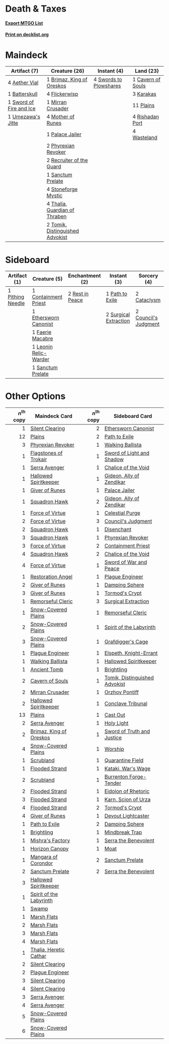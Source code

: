 # Death & Taxes

#### [Export MTGO List](../collection/Death%20&%20Taxes/Death%20&%20Taxes.txt)
#### [Print on decklist.org](http://decklist.org/?deckmain=4%09Aether%20Vial%0A1%09Batterskull%0A1%09Brimaz,%20King%20of%20Oreskos%0A1%09Cavern%20of%20Souls%0A4%09Flickerwisp%0A3%09Karakas%0A1%09Mirran%20Crusader%0A4%09Mother%20of%20Runes%0A1%09Palace%20Jailer%0A2%09Phyrexian%20Revoker%0A11%09Plains%0A2%09Recruiter%20of%20the%20Guard%0A4%09Rishadan%20Port%0A1%09Sanctum%20Prelate%0A4%09Stoneforge%20Mystic%0A1%09Sword%20of%20Fire%20and%20Ice%0A4%09Swords%20to%20Plowshares%0A4%09Thalia,%20Guardian%20of%20Thraben%0A2%09Tomik,%20Distinguished%20Advokist%0A1%09Umezawa's%20Jitte%0A4%09Wasteland&deckside=2%09Cataclysm%0A1%09Containment%20Priest%0A2%09Council's%20Judgment%0A1%09Ethersworn%20Canonist%0A1%09Faerie%20Macabre%0A1%09Leonin%20Relic-Warder%0A1%09Path%20to%20Exile%0A1%09Pithing%20Needle%0A2%09Rest%20in%20Peace%0A1%09Sanctum%20Prelate%0A2%09Surgical%20Extraction)
# Maindeck

|                                          Artifact (7)                                           |                                              Creature (26)                                               |                                         Instant (4)                                          |                                         Land (23)                                          |
|-------------------------------------------------------------------------------------------------|----------------------------------------------------------------------------------------------------------|----------------------------------------------------------------------------------------------|--------------------------------------------------------------------------------------------|
|4 [Aether Vial](http://gatherer.wizards.com/Pages/Card/Details.aspx?multiverseid=48146)          |1 [Brimaz, King of Oreskos](http://gatherer.wizards.com/Pages/Card/Details.aspx?multiverseid=378377)      |4 [Swords to Plowshares](http://gatherer.wizards.com/Pages/Card/Details.aspx?multiverseid=869)|1 [Cavern of Souls](http://gatherer.wizards.com/Pages/Card/Details.aspx?multiverseid=278058)|
|1 [Batterskull](http://gatherer.wizards.com/Pages/Card/Details.aspx?multiverseid=233055)         |4 [Flickerwisp](http://gatherer.wizards.com/Pages/Card/Details.aspx?multiverseid=376338)                  |                                                                                              |3 [Karakas](http://gatherer.wizards.com/Pages/Card/Details.aspx?multiverseid=413782)        |
|1 [Sword of Fire and Ice](http://gatherer.wizards.com/Pages/Card/Details.aspx?multiverseid=46429)|1 [Mirran Crusader](http://gatherer.wizards.com/Pages/Card/Details.aspx?multiverseid=213802)              |                                                                                              |11 [Plains](http://gatherer.wizards.com/Pages/Card/Details.aspx?multiverseid=439856)        |
|1 [Umezawa's Jitte](http://gatherer.wizards.com/Pages/Card/Details.aspx?multiverseid=81979)      |4 [Mother of Runes](http://gatherer.wizards.com/Pages/Card/Details.aspx?multiverseid=430236)              |                                                                                              |4 [Rishadan Port](http://gatherer.wizards.com/Pages/Card/Details.aspx?multiverseid=442235)  |
|                                                                                                 |1 [Palace Jailer](http://gatherer.wizards.com/Pages/Card/Details.aspx?multiverseid=416775)                |                                                                                              |4 [Wasteland](http://gatherer.wizards.com/Pages/Card/Details.aspx?multiverseid=413790)      |
|                                                                                                 |2 [Phyrexian Revoker](http://gatherer.wizards.com/Pages/Card/Details.aspx?multiverseid=383343)            |                                                                                              |                                                                                            |
|                                                                                                 |2 [Recruiter of the Guard](http://gatherer.wizards.com/Pages/Card/Details.aspx?multiverseid=416779)       |                                                                                              |                                                                                            |
|                                                                                                 |1 [Sanctum Prelate](http://gatherer.wizards.com/Pages/Card/Details.aspx?multiverseid=416780)              |                                                                                              |                                                                                            |
|                                                                                                 |4 [Stoneforge Mystic](http://gatherer.wizards.com/Pages/Card/Details.aspx?multiverseid=198383)            |                                                                                              |                                                                                            |
|                                                                                                 |4 [Thalia, Guardian of Thraben](http://gatherer.wizards.com/Pages/Card/Details.aspx?multiverseid=442025)  |                                                                                              |                                                                                            |
|                                                                                                 |2 [Tomik, Distinguished Advokist](http://gatherer.wizards.com/Pages/Card/Details.aspx?multiverseid=460961)|                                                                                              |                                                                                            |


# Sideboard

|                                       Artifact (1)                                        |                                          Creature (5)                                          |                                     Enchantment (2)                                      |                                          Instant (3)                                           |                                          Sorcery (4)                                          |
|-------------------------------------------------------------------------------------------|------------------------------------------------------------------------------------------------|------------------------------------------------------------------------------------------|------------------------------------------------------------------------------------------------|-----------------------------------------------------------------------------------------------|
|1 [Pithing Needle](http://gatherer.wizards.com/Pages/Card/Details.aspx?multiverseid=129526)|1 [Containment Priest](http://gatherer.wizards.com/Pages/Card/Details.aspx?multiverseid=389470) |2 [Rest in Peace](http://gatherer.wizards.com/Pages/Card/Details.aspx?multiverseid=442021)|1 [Path to Exile](http://gatherer.wizards.com/Pages/Card/Details.aspx?multiverseid=220511)      |2 [Cataclysm](http://gatherer.wizards.com/Pages/Card/Details.aspx?multiverseid=6050)           |
|                                                                                           |1 [Ethersworn Canonist](http://gatherer.wizards.com/Pages/Card/Details.aspx?multiverseid=174931)|                                                                                          |2 [Surgical Extraction](http://gatherer.wizards.com/Pages/Card/Details.aspx?multiverseid=397706)|2 [Council's Judgment](http://gatherer.wizards.com/Pages/Card/Details.aspx?multiverseid=382239)|
|                                                                                           |1 [Faerie Macabre](http://gatherer.wizards.com/Pages/Card/Details.aspx?multiverseid=201822)     |                                                                                          |                                                                                                |                                                                                               |
|                                                                                           |1 [Leonin Relic-Warder](http://gatherer.wizards.com/Pages/Card/Details.aspx?multiverseid=432997)|                                                                                          |                                                                                                |                                                                                               |
|                                                                                           |1 [Sanctum Prelate](http://gatherer.wizards.com/Pages/Card/Details.aspx?multiverseid=416780)    |                                                                                          |                                                                                                |                                                                                               |


# Other Options

|*n*<sup>th</sup> copy|                                          Maindeck Card                                           |*n*<sup>th</sup> copy|                                             Sideboard Card                                             |
|--------------------:|--------------------------------------------------------------------------------------------------|--------------------:|--------------------------------------------------------------------------------------------------------|
|                    1|[Silent Clearing](http://gatherer.wizards.com/Pages/Card/Details.aspx?multiverseid=464195)        |                    2|[Ethersworn Canonist](http://gatherer.wizards.com/Pages/Card/Details.aspx?multiverseid=174931)          |
|                   12|[Plains](http://gatherer.wizards.com/Pages/Card/Details.aspx?multiverseid=439856)                 |                    2|[Path to Exile](http://gatherer.wizards.com/Pages/Card/Details.aspx?multiverseid=220511)                |
|                    3|[Phyrexian Revoker](http://gatherer.wizards.com/Pages/Card/Details.aspx?multiverseid=383343)      |                    1|[Walking Ballista](http://gatherer.wizards.com/Pages/Card/Details.aspx?multiverseid=423848)             |
|                    1|[Flagstones of Trokair](http://gatherer.wizards.com/Pages/Card/Details.aspx?multiverseid=116733)  |                    1|[Sword of Light and Shadow](http://gatherer.wizards.com/Pages/Card/Details.aspx?multiverseid=47453)     |
|                    1|[Serra Avenger](http://gatherer.wizards.com/Pages/Card/Details.aspx?multiverseid=288762)          |                    1|[Chalice of the Void](http://gatherer.wizards.com/Pages/Card/Details.aspx?multiverseid=442211)          |
|                    1|[Hallowed Spiritkeeper](http://gatherer.wizards.com/Pages/Card/Details.aspx?multiverseid=389544)  |                    1|[Gideon, Ally of Zendikar](http://gatherer.wizards.com/Pages/Card/Details.aspx?multiverseid=401897)     |
|                    1|[Giver of Runes](http://gatherer.wizards.com/Pages/Card/Details.aspx?multiverseid=463962)         |                    1|[Palace Jailer](http://gatherer.wizards.com/Pages/Card/Details.aspx?multiverseid=416775)                |
|                    1|[Squadron Hawk](http://gatherer.wizards.com/Pages/Card/Details.aspx?multiverseid=442023)          |                    2|[Gideon, Ally of Zendikar](http://gatherer.wizards.com/Pages/Card/Details.aspx?multiverseid=401897)     |
|                    1|[Force of Virtue](http://gatherer.wizards.com/Pages/Card/Details.aspx?multiverseid=463959)        |                    1|[Celestial Purge](http://gatherer.wizards.com/Pages/Card/Details.aspx?multiverseid=183055)              |
|                    2|[Force of Virtue](http://gatherer.wizards.com/Pages/Card/Details.aspx?multiverseid=463959)        |                    3|[Council's Judgment](http://gatherer.wizards.com/Pages/Card/Details.aspx?multiverseid=382239)           |
|                    2|[Squadron Hawk](http://gatherer.wizards.com/Pages/Card/Details.aspx?multiverseid=442023)          |                    1|[Disenchant](http://gatherer.wizards.com/Pages/Card/Details.aspx?multiverseid=847)                      |
|                    3|[Squadron Hawk](http://gatherer.wizards.com/Pages/Card/Details.aspx?multiverseid=442023)          |                    1|[Phyrexian Revoker](http://gatherer.wizards.com/Pages/Card/Details.aspx?multiverseid=383343)            |
|                    3|[Force of Virtue](http://gatherer.wizards.com/Pages/Card/Details.aspx?multiverseid=463959)        |                    2|[Containment Priest](http://gatherer.wizards.com/Pages/Card/Details.aspx?multiverseid=389470)           |
|                    4|[Squadron Hawk](http://gatherer.wizards.com/Pages/Card/Details.aspx?multiverseid=442023)          |                    2|[Chalice of the Void](http://gatherer.wizards.com/Pages/Card/Details.aspx?multiverseid=442211)          |
|                    4|[Force of Virtue](http://gatherer.wizards.com/Pages/Card/Details.aspx?multiverseid=463959)        |                    1|[Sword of War and Peace](http://gatherer.wizards.com/Pages/Card/Details.aspx?multiverseid=425822)       |
|                    1|[Restoration Angel](http://gatherer.wizards.com/Pages/Card/Details.aspx?multiverseid=240096)      |                    1|[Plague Engineer](http://gatherer.wizards.com/Pages/Card/Details.aspx?multiverseid=464049)              |
|                    2|[Giver of Runes](http://gatherer.wizards.com/Pages/Card/Details.aspx?multiverseid=463962)         |                    1|[Damping Sphere](http://gatherer.wizards.com/Pages/Card/Details.aspx?multiverseid=443101)               |
|                    3|[Giver of Runes](http://gatherer.wizards.com/Pages/Card/Details.aspx?multiverseid=463962)         |                    1|[Tormod's Crypt](http://gatherer.wizards.com/Pages/Card/Details.aspx?multiverseid=389723)               |
|                    1|[Remorseful Cleric](http://gatherer.wizards.com/Pages/Card/Details.aspx?multiverseid=447169)      |                    3|[Surgical Extraction](http://gatherer.wizards.com/Pages/Card/Details.aspx?multiverseid=397706)          |
|                    1|[Snow-Covered Plains](http://gatherer.wizards.com/Pages/Card/Details.aspx?multiverseid=121267)    |                    1|[Remorseful Cleric](http://gatherer.wizards.com/Pages/Card/Details.aspx?multiverseid=447169)            |
|                    2|[Snow-Covered Plains](http://gatherer.wizards.com/Pages/Card/Details.aspx?multiverseid=121267)    |                    1|[Spirit of the Labyrinth](http://gatherer.wizards.com/Pages/Card/Details.aspx?multiverseid=378399)      |
|                    3|[Snow-Covered Plains](http://gatherer.wizards.com/Pages/Card/Details.aspx?multiverseid=121267)    |                    1|[Grafdigger's Cage](http://gatherer.wizards.com/Pages/Card/Details.aspx?multiverseid=278452)            |
|                    1|[Plague Engineer](http://gatherer.wizards.com/Pages/Card/Details.aspx?multiverseid=464049)        |                    1|[Elspeth, Knight-Errant](http://gatherer.wizards.com/Pages/Card/Details.aspx?multiverseid=174859)       |
|                    1|[Walking Ballista](http://gatherer.wizards.com/Pages/Card/Details.aspx?multiverseid=423848)       |                    1|[Hallowed Spiritkeeper](http://gatherer.wizards.com/Pages/Card/Details.aspx?multiverseid=389544)        |
|                    1|[Ancient Tomb](http://gatherer.wizards.com/Pages/Card/Details.aspx?multiverseid=409567)           |                    1|[Brightling](http://gatherer.wizards.com/Pages/Card/Details.aspx?multiverseid=445993)                   |
|                    2|[Cavern of Souls](http://gatherer.wizards.com/Pages/Card/Details.aspx?multiverseid=278058)        |                    1|[Tomik, Distinguished Advokist](http://gatherer.wizards.com/Pages/Card/Details.aspx?multiverseid=460961)|
|                    2|[Mirran Crusader](http://gatherer.wizards.com/Pages/Card/Details.aspx?multiverseid=213802)        |                    1|[Orzhov Pontiff](http://gatherer.wizards.com/Pages/Card/Details.aspx?multiverseid=460469)               |
|                    2|[Hallowed Spiritkeeper](http://gatherer.wizards.com/Pages/Card/Details.aspx?multiverseid=389544)  |                    1|[Conclave Tribunal](http://gatherer.wizards.com/Pages/Card/Details.aspx?multiverseid=452756)            |
|                   13|[Plains](http://gatherer.wizards.com/Pages/Card/Details.aspx?multiverseid=439856)                 |                    1|[Cast Out](http://gatherer.wizards.com/Pages/Card/Details.aspx?multiverseid=426710)                     |
|                    2|[Serra Avenger](http://gatherer.wizards.com/Pages/Card/Details.aspx?multiverseid=288762)          |                    1|[Holy Light](http://gatherer.wizards.com/Pages/Card/Details.aspx?multiverseid=1810)                     |
|                    2|[Brimaz, King of Oreskos](http://gatherer.wizards.com/Pages/Card/Details.aspx?multiverseid=378377)|                    1|[Sword of Truth and Justice](http://gatherer.wizards.com/Pages/Card/Details.aspx?multiverseid=464178)   |
|                    4|[Snow-Covered Plains](http://gatherer.wizards.com/Pages/Card/Details.aspx?multiverseid=121267)    |                    1|[Worship](http://gatherer.wizards.com/Pages/Card/Details.aspx?multiverseid=25553)                       |
|                    1|[Scrubland](http://gatherer.wizards.com/Pages/Card/Details.aspx?multiverseid=882)                 |                    1|[Quarantine Field](http://gatherer.wizards.com/Pages/Card/Details.aspx?multiverseid=402001)             |
|                    1|[Flooded Strand](http://gatherer.wizards.com/Pages/Card/Details.aspx?multiverseid=405098)         |                    1|[Kataki, War's Wage](http://gatherer.wizards.com/Pages/Card/Details.aspx?multiverseid=382190)           |
|                    2|[Scrubland](http://gatherer.wizards.com/Pages/Card/Details.aspx?multiverseid=882)                 |                    1|[Burrenton Forge-Tender](http://gatherer.wizards.com/Pages/Card/Details.aspx?multiverseid=438580)       |
|                    2|[Flooded Strand](http://gatherer.wizards.com/Pages/Card/Details.aspx?multiverseid=405098)         |                    1|[Eidolon of Rhetoric](http://gatherer.wizards.com/Pages/Card/Details.aspx?multiverseid=380409)          |
|                    3|[Flooded Strand](http://gatherer.wizards.com/Pages/Card/Details.aspx?multiverseid=405098)         |                    1|[Karn, Scion of Urza](http://gatherer.wizards.com/Pages/Card/Details.aspx?multiverseid=442889)          |
|                    4|[Flooded Strand](http://gatherer.wizards.com/Pages/Card/Details.aspx?multiverseid=405098)         |                    2|[Tormod's Crypt](http://gatherer.wizards.com/Pages/Card/Details.aspx?multiverseid=389723)               |
|                    4|[Giver of Runes](http://gatherer.wizards.com/Pages/Card/Details.aspx?multiverseid=463962)         |                    1|[Devout Lightcaster](http://gatherer.wizards.com/Pages/Card/Details.aspx?multiverseid=191374)           |
|                    1|[Path to Exile](http://gatherer.wizards.com/Pages/Card/Details.aspx?multiverseid=220511)          |                    2|[Damping Sphere](http://gatherer.wizards.com/Pages/Card/Details.aspx?multiverseid=443101)               |
|                    1|[Brightling](http://gatherer.wizards.com/Pages/Card/Details.aspx?multiverseid=445993)             |                    1|[Mindbreak Trap](http://gatherer.wizards.com/Pages/Card/Details.aspx?multiverseid=197532)               |
|                    1|[Mishra's Factory](http://gatherer.wizards.com/Pages/Card/Details.aspx?multiverseid=2387)         |                    1|[Serra the Benevolent](http://gatherer.wizards.com/Pages/Card/Details.aspx?multiverseid=463975)         |
|                    1|[Horizon Canopy](http://gatherer.wizards.com/Pages/Card/Details.aspx?multiverseid=409571)         |                    1|[Moat](http://gatherer.wizards.com/Pages/Card/Details.aspx?multiverseid=1626)                           |
|                    1|[Mangara of Corondor](http://gatherer.wizards.com/Pages/Card/Details.aspx?multiverseid=446066)    |                    2|[Sanctum Prelate](http://gatherer.wizards.com/Pages/Card/Details.aspx?multiverseid=416780)              |
|                    2|[Sanctum Prelate](http://gatherer.wizards.com/Pages/Card/Details.aspx?multiverseid=416780)        |                    2|[Serra the Benevolent](http://gatherer.wizards.com/Pages/Card/Details.aspx?multiverseid=463975)         |
|                    3|[Hallowed Spiritkeeper](http://gatherer.wizards.com/Pages/Card/Details.aspx?multiverseid=389544)  |                     |                                                                                                        |
|                    1|[Spirit of the Labyrinth](http://gatherer.wizards.com/Pages/Card/Details.aspx?multiverseid=378399)|                     |                                                                                                        |
|                    1|[Swamp](http://gatherer.wizards.com/Pages/Card/Details.aspx?multiverseid=439858)                  |                     |                                                                                                        |
|                    1|[Marsh Flats](http://gatherer.wizards.com/Pages/Card/Details.aspx?multiverseid=405101)            |                     |                                                                                                        |
|                    2|[Marsh Flats](http://gatherer.wizards.com/Pages/Card/Details.aspx?multiverseid=405101)            |                     |                                                                                                        |
|                    3|[Marsh Flats](http://gatherer.wizards.com/Pages/Card/Details.aspx?multiverseid=405101)            |                     |                                                                                                        |
|                    4|[Marsh Flats](http://gatherer.wizards.com/Pages/Card/Details.aspx?multiverseid=405101)            |                     |                                                                                                        |
|                    1|[Thalia, Heretic Cathar](http://gatherer.wizards.com/Pages/Card/Details.aspx?multiverseid=414338) |                     |                                                                                                        |
|                    2|[Silent Clearing](http://gatherer.wizards.com/Pages/Card/Details.aspx?multiverseid=464195)        |                     |                                                                                                        |
|                    2|[Plague Engineer](http://gatherer.wizards.com/Pages/Card/Details.aspx?multiverseid=464049)        |                     |                                                                                                        |
|                    3|[Silent Clearing](http://gatherer.wizards.com/Pages/Card/Details.aspx?multiverseid=464195)        |                     |                                                                                                        |
|                    4|[Silent Clearing](http://gatherer.wizards.com/Pages/Card/Details.aspx?multiverseid=464195)        |                     |                                                                                                        |
|                    3|[Serra Avenger](http://gatherer.wizards.com/Pages/Card/Details.aspx?multiverseid=288762)          |                     |                                                                                                        |
|                    4|[Serra Avenger](http://gatherer.wizards.com/Pages/Card/Details.aspx?multiverseid=288762)          |                     |                                                                                                        |
|                    5|[Snow-Covered Plains](http://gatherer.wizards.com/Pages/Card/Details.aspx?multiverseid=121267)    |                     |                                                                                                        |
|                    6|[Snow-Covered Plains](http://gatherer.wizards.com/Pages/Card/Details.aspx?multiverseid=121267)    |                     |                                                                                                        |

